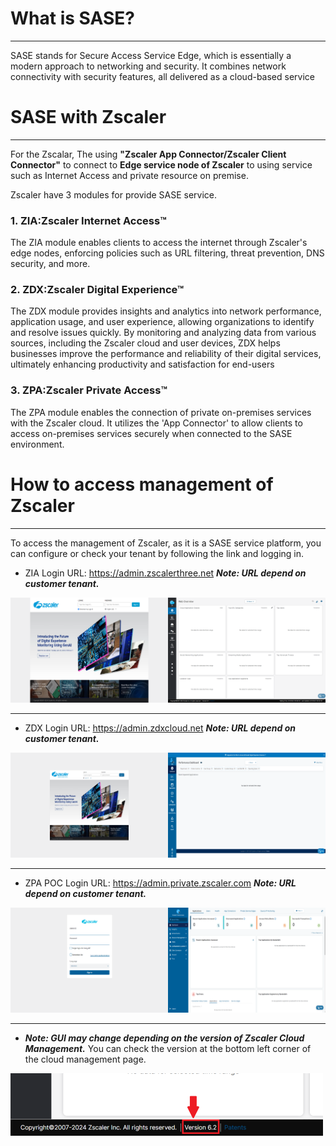 # What is SASE?
--------------
SASE stands for Secure Access Service Edge, which is essentially a modern approach to networking and security. It combines network connectivity with security features, all delivered as a cloud-based service




# SASE with Zscaler
--------------
For the Zscalar, The using **"Zscaler App Connector/Zscaler Client Connector"** to connect to **Edge service node of Zscaler** to using service such as Internet Access and private resource on premise.

Zscaler have 3 modules for provide SASE service.
### 1. ZIA:Zscaler Internet Access™

The ZIA module enables clients to access the internet through Zscaler's edge nodes, enforcing policies such as URL filtering, threat prevention, DNS security, and more.

### 2. ZDX:Zscaler Digital Experience™

The ZDX module provides insights and analytics into network performance, application usage, and user experience, allowing organizations to identify and resolve issues quickly. By monitoring and analyzing data from various sources, including the Zscaler cloud and user devices, ZDX helps businesses improve the performance and reliability of their digital services, ultimately enhancing productivity and satisfaction for end-users

### 3. ZPA:Zscaler Private Access™

The ZPA module enables the connection of private on-premises services with the Zscaler cloud. It utilizes the 'App Connector' to allow clients to access on-premises services securely when connected to the SASE environment.



# How to access management of Zscaler
--------------
To access the management of Zscaler, as it is a SASE service platform, you can configure or check your tenant by following the link and logging in.

- ZIA Login URL: https://admin.zscalerthree.net
    ***Note: URL depend on customer tenant.***
<div style="display: flex; justify-content: space-between;">
      <div style="flex: 1;">
        <img src="./figure/zialogin.png" alt="loginpage">
      </div>
      <div style="flex: 1;">
        <img src="./figure/ziadashboard.png" alt="Dashboard">
      </div>
</div>
<hr>

- ZDX Login URL: https://admin.zdxcloud.net
    ***Note: URL depend on customer tenant.***
<div style="display: flex; justify-content: space-between;">
      <div style="flex: 1;">
        <img src="./figure/zdxlogin.png" alt="ZDXLoginPage">
      </div>
      <div style="flex: 1;">
        <img src="./figure/zdxdashboard.png" alt="zdxdashboard">
      </div>
</div>
<hr>

- ZPA POC Login URL: https://admin.private.zscaler.com
   ***Note: URL depend on customer tenant.***
<div style="display: flex; justify-content: space-between;">
      <div style="flex: 1;">
        <img src="./figure/zpalogin.png" alt="ZPA Login">
      </div>
      <div style="flex: 1;">
        <img src="./figure/zpadashboard.png" alt="ZPA Dashboard">
      </div>
</div>
<hr>

- ***Note: GUI may change depending on the version of Zscaler Cloud Management.*** You can check the version at the bottom left corner of the cloud management page.

![Alt Text](./figure/ziaversion.png)